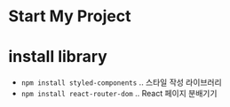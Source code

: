 # Start My Project

# install library
- ```npm install styled-components``` .. 스타일 작성 라이브러리
- ```npm install react-router-dom``` .. React 페이지 분배기기